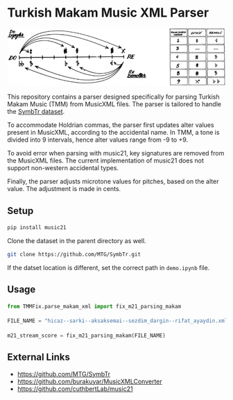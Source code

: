 # Turkish Makam Music XML Parser

![HoldrianCommas](9commas-tone-division.png)

This repository contains a parser designed specifically for parsing Turkish Makam Music (TMM) from MusicXML files. The parser is tailored to handle the [SymbTr dataset](https://github.com/MTG/SymbTr).

To accommodate Holdrian commas, the parser first updates alter values present in MusicXML, according to the accidental name. In TMM, a tone is divided into 9 intervals, hence alter values range from -9 to +9.

To avoid error when parsing with music21, key signatures are removed from the MusicXML files. The current implementation of music21 does not support non-western accidental types.

Finally, the parser adjusts microtone values for pitches, based on the alter value. The adjustment is made in cents.

## Setup
```bash
pip install music21
```

Clone the dataset in the parent directory as well.

```bash
git clone https://github.com/MTG/SymbTr.git
```

If the datset location is different, set the correct path in `demo.ipynb` file.

## Usage
```python
from TMMFix.parse_makam_xml import fix_m21_parsing_makam

FILE_NAME = "hicaz--sarki--aksaksemai--sezdim_dargin--rifat_ayaydin.xml"

m21_stream_score = fix_m21_parsing_makam(FILE_NAME)
```

## External Links
- https://github.com/MTG/SymbTr
- https://github.com/burakuyar/MusicXMLConverter
- https://github.com/cuthbertLab/music21
